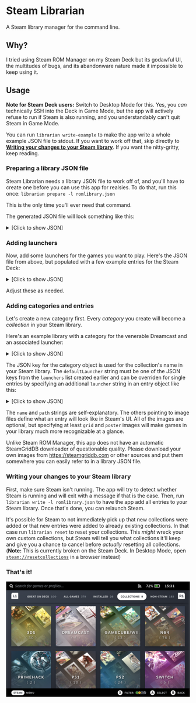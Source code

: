 # Steam Librarian
A Steam library manager for the command line.

## Why?

I tried using Steam ROM Manager on my Steam Deck but its godawful UI, the multitudes of bugs, and its abandonware nature made it impossible to keep using it.

## Usage

**Note for Steam Deck users:** Switch to Desktop Mode for this. Yes, you *can* technically SSH into the Deck in Game Mode, but the app will actively refuse to run if Steam is also running, and you understandably can't quit Steam in Game Mode.

You can run `librarian write-example` to make the app write a whole example JSON file to stdout. If you want to work off that, skip directly to [**Writing your changes to your Steam library**](#writing-your-changes-to-your-steam-library). If you want the nitty-gritty, keep reading.

### Preparing a library JSON file

Steam Librarian needs a library JSON file to work off of, and you'll have to create one before you can use this app for realsies.
To do that, run this once: `librarian prepare -l romlibrary.json`

This is the only time you'll ever need that command.

The generated JSON file will look something like this:
<details>
<summary>[Click to show JSON]</summary>

```json
{
  "launchers": {},
  "categories": {},
  "preexistingShortcuts": [
    {
      "appID": "1234567890",
      "appName": "Example Game"
    }
  ]
}
```

**Note:** Don't mess with the entries in the `preexistingShortcuts` list, the app needs those to know which library entries to leave untouched in case you already have non-Steam entries in there.
</details>

### Adding launchers

Now, add some launchers for the games you want to play. Here's the JSON file from above, but populated with a few example entries for the Steam Deck:

<details>
<summary>[Click to show JSON]</summary>

```json
{
  "launchers": {
    "flycast": {
      "executable": "/usr/bin/flatpak",
      "arguments": "run org.flycast.Flycast"
    },
    "duckstation": {
      "executable": "/usr/bin/flatpak",
      "arguments": "run org.duckstation.DuckStation -batch -fullscreen"
    },
    "pcsx2": {
      "executable": "/usr/bin/flatpak",
      "arguments": "run --command=pcsx2-qt net.pcsx2.PCSX2 -slowboot -fullscreen --"
    },
    "xemu": {
      "executable": "/usr/bin/flatpak",
      "arguments": "run app.xemu.xemu -full-screen -dvd_path"
    },
    "simple64": {
      "executable": "/usr/bin/flatpak",
      "arguments": "run io.github.simple64.simple64 --nogui"
    },
    "dolphin": {
      "executable": "/usr/bin/flatpak",
      "arguments": "run org.DolphinEmu.dolphin-emu -b -e"
    },
    "primehack": {
      "executable": "/usr/bin/flatpak",
      "arguments": "run io.github.shiiion.primehack -b -e"
    },
    "citra": {
      "executable": "/usr/bin/flatpak",
      "arguments": "run org.citra_emu.citra"
    },
    "ryujinx": {
      "executable": "/usr/bin/flatpak",
      "arguments": "run org.ryujinx.Ryujinx"
    },
    "yuzu": {
      "executable": "/usr/bin/flatpak",
      "arguments": "run org.yuzu_emu.yuzu -f -g"
    }
  },
  "categories": {},
  "preexistingShortcuts": [
    {
      "appID": "1234567890",
      "appName": "Example Game"
    }
  ]
}
```
</details>

Adjust these as needed.

### Adding categories and entries

Let's create a new category first. Every *category* you create will become a *collection* in your Steam library.

Here's an example library with a category for the venerable Dreamcast and an associated launcher:

<details>
<summary>[Click to show JSON]</summary>

```json
{
  "launchers": {
    "flycast": {
      "executable": "/usr/bin/flatpak",
      "arguments": "run org.flycast.Flycast"
    }
  },
  "categories": {
    "Dreamcast": {
      "defaultLauncher": "flycast",
      "entries": [
        {
          "name": "Dreamcast BIOS",
          "bios": true,
          "path": "Dreamcast BIOS",
          "grid": "images/dc_grid.png",
          "poster": "images/dc_poster.png",
          "hero": "images/dc_hero.png",
          "logo": "images/dc_logo.png",
          "icon": "images/dc_icon.png"
        },
        {
          "name": "Hydro Thunder",
          "path": "/run/media/mmcblk0p1/games/dreamcast/Hydro Thunder/Hydro Thunder.gdi",
          "grid": "images/hydrothunder_grid.png",
          "poster": "images/hydrothunder_poster.png",
          "hero": "images/hydrothunder_hero.jpg",
          "logo": "images/hydrothunder_logo.png",
          "icon": "images/hydrothunder_icon.png"
        }
      ]
    }
  },
  "preexistingShortcuts": []
}
```

These are the images used in this example:

![A screenshot of example images for two library entries](images/images.png)
</details>

The JSON key for the category object is used for the collection's name in your Steam library. The `defaultLauncher` string must be one of the JSON keys from the `launchers` list created earlier and can be overriden for single entries by specifying an additional `launcher` string in an entry object like this:

<details>
<summary>[Click to show JSON]</summary>

```json
{
  "name": "Hydro Thunder",
  "path": "/run/media/mmcblk0p1/games/dreamcast/Hydro Thunder/Hydro Thunder.gdi",
  "launcher": "someotherlauncher",
  "grid": "images/hydrothunder_grid.png",
  "poster": "images/hydrothunder_poster.png",
  "hero": "images/hydrothunder_hero.jpg",
  "logo": "images/hydrothunder_logo.png",
  "icon": "images/hydrothunder_icon.png"
}
```
</details>

The `name` and `path` strings are self-explanatory. The others pointing to image files define what an entry will look like in Steam's UI. All of the images are optional, but specifying at least `grid` and `poster` images will make games in your library much more recognizable at a glance.

Unlike Steam ROM Manager, this app does not have an automatic SteamGridDB downloader of questionable quality. Please download your own images from https://steamgriddb.com or other sources and put them somewhere you can easily refer to in a library JSON file.

### Writing your changes to your Steam library

First, make sure Steam isn't running. The app will try to detect whether Steam is running and will exit with a message if that is the case. Then, run `librarian write -l romlibrary.json` to have the app add all entries to your Steam library. Once that's done, you can relaunch Steam.

It's possible for Steam to not immediately pick up that new collections were added or that new entries were added to already existing collections. In that case run `librarian reset` to reset your collections. This *might* wreck your own custom collections, but Steam will tell you what collections it'll keep and give you a chance to cancel before *actually* resetting all collections. (**Note:** This is currently broken on the Steam Deck. In Desktop Mode, open [`steam://resetcollections`](steam://resetcollections) in a browser instead)

### That's it!

![A Steam Deck screenshot of several collections named after consoles](images/ondeck.png)